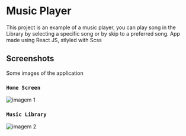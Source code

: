 # Music Player

This project is an example of a music player, you can play song in the Library by selecting a specific song or by skip to a preferred song. 
App made using React JS, stlyled with Scss 

## Screenshots

Some images of the application

### `Home Screen`

![imagem 1](https://user-images.githubusercontent.com/33373038/231007071-db73063d-6d65-444a-ae40-b86c8a4326ef.png)

### `Music Library`

![imagem 2](https://user-images.githubusercontent.com/33373038/231008139-17b19a22-8d79-466c-bd67-8ca061120a44.png)
